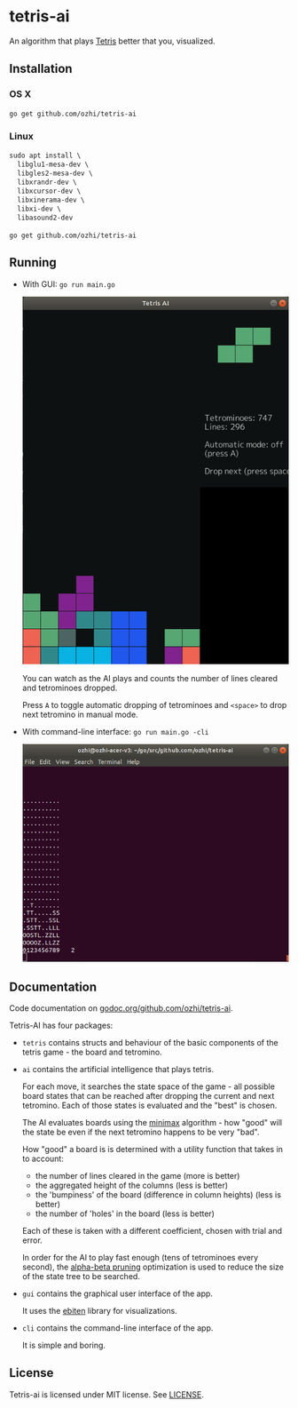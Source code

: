 # tetris-ai
An algorithm that plays [Tetris](https://en.wikipedia.org/wiki/Tetris) better that you, visualized.

## Installation

### OS X
```
go get github.com/ozhi/tetris-ai
```

### Linux
```
sudo apt install \
  libglu1-mesa-dev \
  libgles2-mesa-dev \
  libxrandr-dev \
  libxcursor-dev \
  libxinerama-dev \
  libxi-dev \
  libasound2-dev

go get github.com/ozhi/tetris-ai
```

## Running

* With GUI: `go run main.go`

  ![screenshot-gui.png](screenshot-gui.png)

  You can watch as the AI plays and counts the number of lines cleared and tetrominoes dropped.

  Press `A` to toggle automatic dropping of tetrominoes and
  `<space>` to drop next tetromino in manual mode.

* With command-line interface: `go run main.go -cli`

  ![screenshot-cli.png](screenshot-cli.png)

## Documentation

Code documentation on [godoc.org/github.com/ozhi/tetris-ai](https://godoc.org/github.com/ozhi/tetris-ai).

Tetris-AI has four packages:

* `tetris`
  contains structs and behaviour of the basic components of the tetris game - the board and tetromino.

* `ai`
  contains the artificial intelligence that plays tetris.

  For each move, it searches the state space of the game - all possible board states that can be
  reached after dropping the current and next tetromino. Each of those states is evaluated and
  the "best" is chosen.

  The AI evaluates boards using the [minimax](https://en.wikipedia.org/wiki/Minimax) algorithm -
  how "good" will the state be even if the next tetromino happens to be very "bad".

  How "good" a board is is determined with a utility function that takes in to account:
  * the number of lines cleared in the game (more is better)
  * the aggregated height of the columns (less is better)
  * the 'bumpiness' of the board (difference in column heights) (less is better)
  * the number of 'holes' in the board (less is better)

  Each of these is taken with a different coefficient, chosen with trial and error.

  In order for the AI to play fast enough (tens of tetrominoes every second),
  the [alpha-beta pruning](https://en.wikipedia.org/wiki/Alpha%E2%80%93beta_pruning) optimization
  is used to reduce the size of the state tree to be searched.

* `gui`
  contains the graphical user interface of the app.

  It uses the [ebiten](https://hajimehoshi.github.io/ebiten/) library for visualizations.

* `cli`
  contains the command-line interface of the app.

  It is simple and boring.

## License

Tetris-ai is licensed under MIT license. See [LICENSE](./LICENSE).
